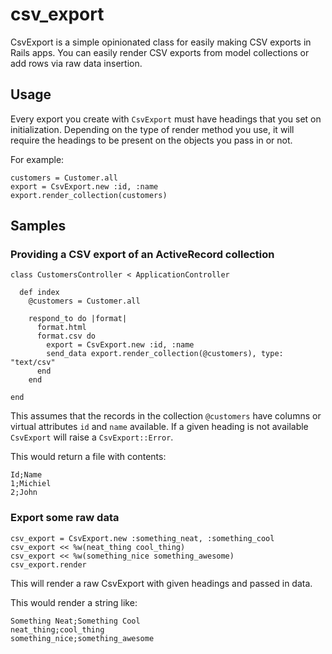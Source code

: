 # csv_export

CsvExport is a simple opinionated class for easily making CSV exports in Rails apps.
You can easily render CSV exports from model collections or add rows via raw data insertion.

## Usage

Every export you create with `CsvExport` must have headings that you set
on initialization. Depending on the type of render method you use, it will
require the headings to be present on the objects you pass in or not.

For example:

```
customers = Customer.all
export = CsvExport.new :id, :name
export.render_collection(customers)
```

## Samples

### Providing a CSV export of an ActiveRecord collection

```
class CustomersController < ApplicationController

  def index
    @customers = Customer.all

    respond_to do |format|
      format.html
      format.csv do
        export = CsvExport.new :id, :name
        send_data export.render_collection(@customers), type: "text/csv"
      end
    end

end
```

This assumes that the records in the collection `@customers` have columns or
virtual attributes `id` and `name` available. If a given heading is not available
`CsvExport` will raise a `CsvExport::Error`.

This would return a file with contents:

```
Id;Name
1;Michiel
2;John
```

### Export some raw data

```
csv_export = CsvExport.new :something_neat, :something_cool
csv_export << %w(neat_thing cool_thing)
csv_export << %w(something_nice something_awesome)
csv_export.render
```

This will render a raw CsvExport with given headings and passed in data.

This would render a string like:

```
Something Neat;Something Cool
neat_thing;cool_thing
something_nice;something_awesome
```
